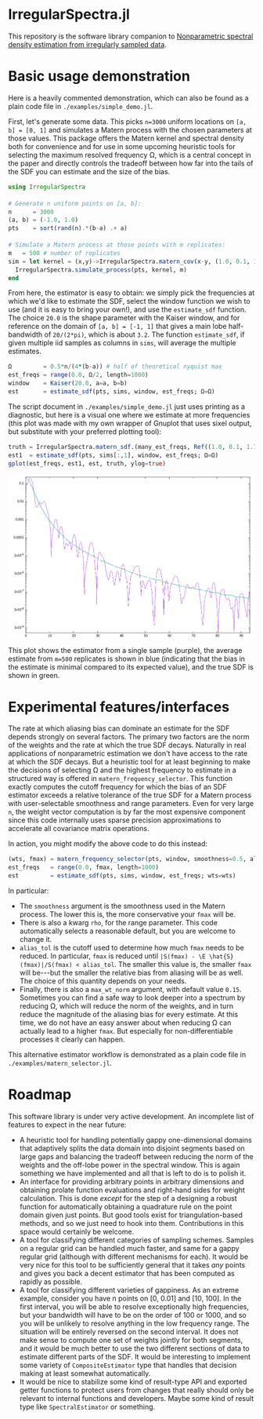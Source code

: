 
# IrregularSpectra.jl

This repository is the software library companion to [Nonparametric spectral
density estimation from irregularly sampled data](https://arxiv.org/abs/2503.00492).

# Basic usage demonstration

Here is a heavily commented demonstration, which can also be found as a plain
code file in `./examples/simple_demo.jl`.

First, let's generate some data. This picks `n=3000` uniform locations on `[a,
b] = [0, 1]` and simulates a Matern process with the chosen parameters at those
values. This package offers the Matern kernel and spectral density both for
convenience and for use in some upcoming heuristic tools for selecting the
maximum resolved frequency Ω, which is a central concept in the paper and
directly controls the tradeoff between how far into the tails of the SDF you can
estimate and the size of the bias.
```julia
using IrregularSpectra

# Generate n uniform points on [a, b]:
n      = 3000
(a, b) = (-1.0, 1.0)
pts    = sort(rand(n).*(b-a) .+ a)

# Simulate a Matern process at those points with m replicates:
m   = 500 # number of replicates
sim = let kernel = (x,y)->IrregularSpectra.matern_cov(x-y, (1.0, 0.1, 1.75))
  IrregularSpectra.simulate_process(pts, kernel, m)
end
```

From here, the estimator is easy to obtain: we simply pick the frequencies at
which we'd like to estimate the SDF, select the window function we wish to use
(and it is easy to bring your own!), and use the `estimate_sdf` function. The
choice `20.0` is the shape parameter with the Kaiser window, and for reference
on the domain of `[a, b] = [-1, 1]` that gives a main lobe half-bandwidth of
`20/(2*pi)`, which is about `3.2`. The function `estimate_sdf`, if given
multiple iid samples as columns in `sims`, will average the multiple estimates.

```julia
Ω         = 0.5*n/(4*(b-a)) # half of theoretical nyquist max
est_freqs = range(0.0, Ω/2, length=1000)
window    = Kaiser(20.0, a=a, b=b)
est       = estimate_sdf(pts, sims, window, est_freqs; Ω=Ω)
```

The script document in `./examples/simple_demo.jl` just uses printing as a
diagnostic, but here is a visual one where we estimate at more frequencies (this
plot was made with my own wrapper of Gnuplot that uses sixel output, but
substitute with your preferred plotting tool):
```julia
truth = IrregularSpectra.matern_sdf.(many_est_freqs, Ref((1.0, 0.1, 1.75)))
est1  = estimate_sdf(pts, sims[:,1], window, est_freqs; Ω=Ω) 
gplot(est_freqs, est1, est, truth, ylog=true)
```

<p align="center">
    <img src="quicksixel_est_demo.png" alt="A sample estimator plot" width=600>
</p>

This plot shows the estimator from a single sample (purple), the average
estimate from `m=500` replicates is shown in blue (indicating that the bias in
the estimate is minimal compared to its expected value), and the true SDF is
shown in green.

# Experimental features/interfaces

The rate at which aliasing bias can dominate an estimate for the SDF depends
strongly on several factors. The primary two factors are the norm of the weights
and the rate at which the true SDF decays. Naturally in real applications of
nonparametric estimation we don't have access to the rate at which the SDF
decays. But a heuristic tool for at least beginning to make the decisions of
selecting Ω and the highest frequency to estimate in a structured way is offered
in `matern_frequency_selector`. This function exactly computes the cutoff
frequency for which the bias of an SDF estimator exceeds a relative tolerance of
the true SDF for a Matern process with user-selectable smoothness and range
parameters. Even for very large `n`, the weight vector computation is by far the
most expensive component since this code internally uses sparse precision
approximations to accelerate all covariance matrix operations.

In action, you might modify the above code to do this instead:
```julia
(wts, fmax) = matern_frequency_selector(pts, window, smoothness=0.5, alias_tol=0.1)
est_freqs   = range(0.0, fmax, length=1000)
est         = estimate_sdf(pts, sims, window, est_freqs; wts=wts)
```
In particular:
- The `smoothness` argument is the smoothness used in the Matern process. The
  lower this is, the more conservative your `fmax` will be.
- There is also a kwarg `rho`, for the range parameter. This code automatically
  selects a reasonable default, but you are welcome to change it.
- `alias_tol` is the cutoff used to determine how much `fmax` needs to be
  reduced. In particular, `fmax` is reduced until `|S(fmax) - \E
  \hat{S}(fmax)|/S(fmax) < alias_tol`. The smaller this value is, the smaller
  `fmax` will be---but the smaller the relative bias from aliasing will be as well.
  The choice of this quantity depends on your needs.
- Finally, there is also a `max_wt_norm` argument, with default value `0.15`.
  Sometimes you can find a safe way to look deeper into a spectrum by reducing
  Ω, which will reduce the norm of the weights, and in turn reduce the magnitude
  of the aliasing bias for every estimate. At this time, we do not have an easy
  answer about when reducing Ω can actually lead to a higher `fmax`. But
  especially for non-differentiable processes it clearly can happen.

This alternative estimator workflow is demonstrated as a plain code file in
`./examples/matern_selector.jl`.


# Roadmap

This software library is under very active development. An incomplete list of
features to expect in the near future:

- A heuristic tool for handling potentially gappy one-dimensional domains that
  adaptively splits the data domain into disjoint segments based on large gaps
  and balancing the tradeoff between reducing the norm of the weights and the
  off-lobe power in the spectral window. This is again something we have
  implemented and all that is left to do is to polish it.
- An interface for providing arbitrary points in arbitrary dimensions and
  obtaining prolate function evaluations and right-hand sides for weight
  calculation. This is done _except_ for the step of a designing a robust function
  for automatically obtaining a quadrature rule on the point domain given just
  points. But good tools exist for triangulation-based methods, and so we just
  need to hook into them. Contributions in this space would certainly be welcome.
- A tool for classifying different categories of sampling schemes. Samples on a
  regular grid can be handled much faster, and same for a gappy regular grid
  (although with different mechanisms for each). It would be very nice for this
  tool to be sufficiently general that it takes _any_ points and gives you back
  a decent estimator that has been computed as rapidly as possible.
- A tool for classifying different varieties of gappiness. As an extreme
  example, consider you have n points on [0, 0.01] and [10, 100]. In the first
  interval, you will be able to resolve exceptionally high frequencies, but your
  bandwidth will have to be on the order of 100 or 1000, and so you will be
  unlikely to resolve anything in the low frequency range. The situation will be
  entirely reversed on the second interval. It does not make sense to compute one
  set of weights jointly for both segments, and it would be much better to use the
  two different sections of data to estimate different parts of the SDF. It would
  be interesting to implement some variety of `CompositeEstimator` type that
  handles that decision making at least somewhat automatically.
- It would be nice to stabilize some kind of result-type API and exported getter
  functions to protect users from changes that really should only be relevant to
  internal functions and developers. Maybe some kind of result type like
  `SpectralEstimator` or something.

